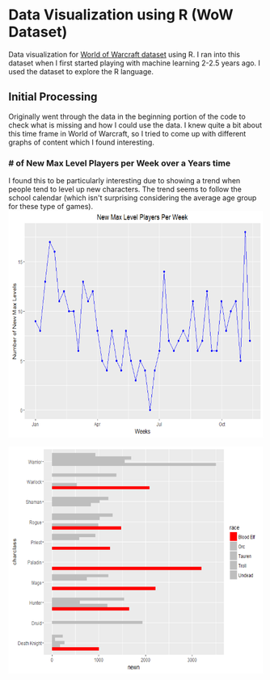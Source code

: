 # Data Visualization using R (WoW Dataset)
Data visualization for [World of Warcraft dataset](https://www.kaggle.com/mylesoneill/warcraft-avatar-history) using R.  I ran into this dataset when I first started playing with machine learning 2-2.5 years ago.  I used the dataset to explore the R language.   

## Initial Processing
Originally went through the data in the beginning portion of the code to check what is missing and how I could use the data.  I knew quite a bit about this time frame in World of Warcraft, so I tried to come up with different graphs of content which I found interesting.

### # of New Max Level Players per Week over a Years time
I found this to be particularly interesting due to showing a trend when people tend to level up new characters.  The trend seems to follow the school calendar (which isn't surprising considering the average age group for these type of games).
<img src="graphs/NewMaxLevelPlot.png" height="450">


<img src="graphs/BloodElf_RaceClassCombo.png" align="center" height="450">
